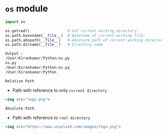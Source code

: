 # `os` module

```python
import os

os.getcwd()                 # Get current working directory.
os.path.basename(__file__)  # Basename of current working file.
os.path.abspath(__file__)   # Absolute path of current working directory
os.path.dirname(__file__)   # Directory name

Output :
/User/Kirankumar/Python/os.py
os.py
/User/Kirankumar/Python/os.py
/User/Kirankumar/Python
```

`Relative Path`
- Path with reference to only `current directory`
```html
<img src="logo.png">
```

`Absolute Path`
- Path with reference to `root directory`
```html
<img src="https://www.unsplash.com/images/logo.png">
```
